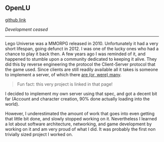 ## OpenLU

[github link](https://github.com/lappn99/OpenLU) 

_Development ceased_

---

Lego Universe was a MMORPG released in 2010. Unfortunately it had a very short lifespan, going defunct in 2012. I was one of the lucky ones who had a chance to play it back then. A few years ago I was reminded of it, and happened to stumble upon a community dedicated to keeping it alive. They did this by reverse engineering the protocol the Client-Server protocol that the game used. Since clients are still readily available all it takes is someone to implement a server, of which there [are (or, were) many](https://lusprojects.github.io/).

> Fun fact: this very project is linked in that page!

I decided to implement my own server using that spec, and got a decent bit far (Account and character creation, 90% done actually loading into the world).

However, I underestimated the amount of work that goes into even getting that little bit done, and slowly stopped working on it. Nevertheless I learned a lot about software architecture, networking, and game development by working on it and am very proud of what I did. It was probably the first non trivially sized project I worked on.
